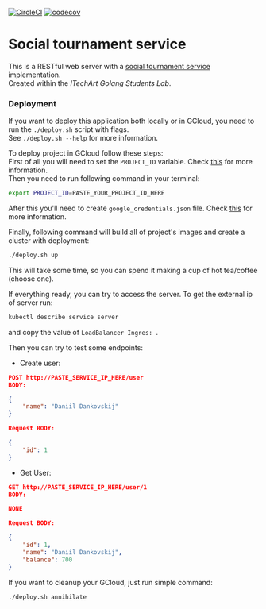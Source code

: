 [![CircleCI](https://circleci.com/gh/PlagaMedicum/tournament/tree/master.svg?style=svg)](https://circleci.com/gh/PlagaMedicum/tournament/tree/master)
[![codecov](https://codecov.io/gh/PlagaMedicum/tournament/branch/master/graph/badge.svg)](https://codecov.io/gh/PlagaMedicum/tournament)

# Social tournament service

This is a RESTful web server with a
[social tournament service](https://gist.github.com/sashayakovtseva/ed84bb13fbdfd8ef43bf0229108ace78)
implementation.  
Created within the _ITechArt Golang Students Lab_.

### Deployment
If you want to deploy this application both locally or in GCloud,
you need to run the `./deploy.sh` script with flags.  
See `./deploy.sh --help` for more information.

To deploy project in GCloud follow these steps:  
First of all you will need to set the `PROJECT_ID` variable. Check 
[this](https://cloud.google.com/resource-manager/docs/creating-managing-projects#identifying_projects)
for more information.  
Then you need to run following command in your terminal:
```bash
export PROJECT_ID=PASTE_YOUR_PROJECT_ID_HERE
```
After this you'll need to create `google_credentials.json` file. Check
[this](https://cloud.google.com/docs/authentication/production#obtaining_and_providing_service_account_credentials_manually)
for more information.

Finally, following command will build all of project's images and create a cluster with deployment:  
```bash
./deploy.sh up
```
This will take some time, so you can spend it making a cup of hot tea/coffee (choose one).

If everything ready, you can try to access the server.
To get the external ip of server run:
```bash
kubectl describe service server
```
and copy the value of `LoadBalancer Ingres: `.

Then you can try to test some endpoints:
* Create user:
```json
POST http://PASTE_SERVICE_IP_HERE/user
BODY:

{
    "name": "Daniil Dankovskij"
}

Request BODY:

{
    "id": 1
}
```
* Get User:
```json
GET http://PASTE_SERVICE_IP_HERE/user/1
BODY:

NONE

Request BODY:

{
    "id": 1,
    "name": ​"Daniil Dankovskij",
    "balance": 700
}
```
If you want to cleanup your GCloud, just run simple command:
```bash
./deploy.sh annihilate
```
